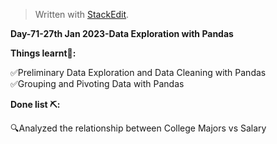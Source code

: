 ﻿<!DOCTYPE html>
<html>

<head>
  <meta charset="utf-8">
  <meta name="viewport" content="width=device-width, initial-scale=1.0">
  <link rel="stylesheet" href="https://stackedit.io/style.css" />
</head>

<body class="stackedit">
  <div class="stackedit__html"><blockquote>
<p>Written with <a href="https://stackedit.io/">StackEdit</a>.</p>
</blockquote>
<p><strong>Day-71-27th Jan 2023-Data Exploration with Pandas</strong></p>
<p><strong>Things learnt📝:</strong></p>
<p>✅Preliminary Data Exploration and Data Cleaning with Pandas<br>
✅Grouping and Pivoting Data with Pandas</p>
<p><strong>Done list ⛏️:</strong></p>
<p>🔍Analyzed the relationship between College Majors vs Salary</p>
</div>
</body>

</html>
